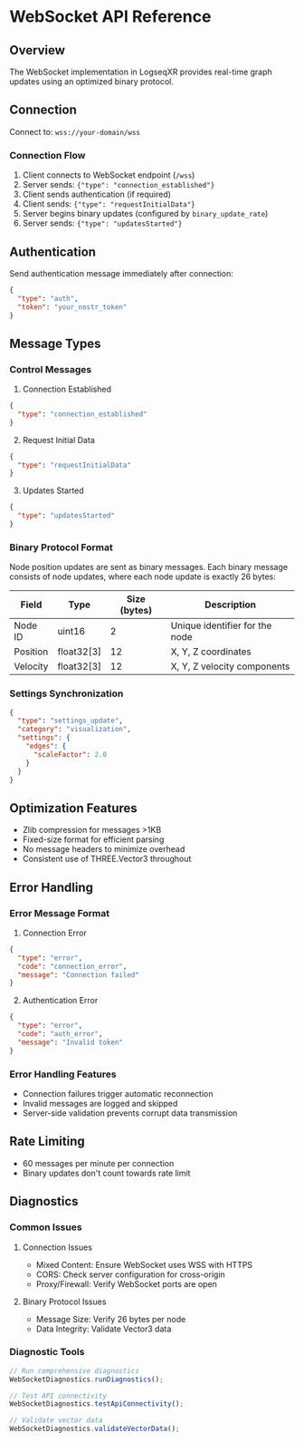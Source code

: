 # WebSocket API Reference

## Overview
The WebSocket implementation in LogseqXR provides real-time graph updates using an optimized binary protocol.

## Connection

Connect to: `wss://your-domain/wss`

### Connection Flow
1. Client connects to WebSocket endpoint (`/wss`)
2. Server sends: `{"type": "connection_established"}`
3. Client sends authentication (if required)
4. Client sends: `{"type": "requestInitialData"}`
5. Server begins binary updates (configured by `binary_update_rate`)
6. Server sends: `{"type": "updatesStarted"}`

## Authentication

Send authentication message immediately after connection:

```json
{
  "type": "auth",
  "token": "your_nostr_token"
}
```

## Message Types

### Control Messages

1. Connection Established
```json
{
  "type": "connection_established"
}
```

2. Request Initial Data
```json
{
  "type": "requestInitialData"
}
```

3. Updates Started
```json
{
  "type": "updatesStarted"
}
```

### Binary Protocol Format

Node position updates are sent as binary messages. Each binary message consists of node updates, where each node update is exactly 26 bytes:

| Field    | Type      | Size (bytes) | Description                       |
|----------|-----------|--------------|-----------------------------------|
| Node ID  | uint16    | 2            | Unique identifier for the node    |
| Position | float32[3]| 12           | X, Y, Z coordinates               |
| Velocity | float32[3]| 12           | X, Y, Z velocity components       |

### Settings Synchronization

```json
{
  "type": "settings_update",
  "category": "visualization",
  "settings": {
    "edges": {
      "scaleFactor": 2.0
    }
  }
}
```

## Optimization Features

- Zlib compression for messages >1KB
- Fixed-size format for efficient parsing
- No message headers to minimize overhead
- Consistent use of THREE.Vector3 throughout

## Error Handling

### Error Message Format

1. Connection Error
```json
{
  "type": "error",
  "code": "connection_error",
  "message": "Connection failed"
}
```

2. Authentication Error
```json
{
  "type": "error",
  "code": "auth_error",
  "message": "Invalid token"
}
```

### Error Handling Features
- Connection failures trigger automatic reconnection
- Invalid messages are logged and skipped
- Server-side validation prevents corrupt data transmission

## Rate Limiting

- 60 messages per minute per connection
- Binary updates don't count towards rate limit

## Diagnostics

### Common Issues

1. Connection Issues
   - Mixed Content: Ensure WebSocket uses WSS with HTTPS
   - CORS: Check server configuration for cross-origin
   - Proxy/Firewall: Verify WebSocket ports are open

2. Binary Protocol Issues
   - Message Size: Verify 26 bytes per node
   - Data Integrity: Validate Vector3 data

### Diagnostic Tools

```typescript
// Run comprehensive diagnostics
WebSocketDiagnostics.runDiagnostics();

// Test API connectivity
WebSocketDiagnostics.testApiConnectivity();

// Validate vector data
WebSocketDiagnostics.validateVectorData();